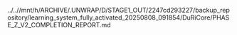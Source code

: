 ../..//mnt/h/ARCHIVE/.UNWRAP/D/STAGE1_OUT/2247cd293227/backup_repository/learning_system_fully_activated_20250808_091854/DuRiCore/PHASE_Z_V2_COMPLETION_REPORT.md